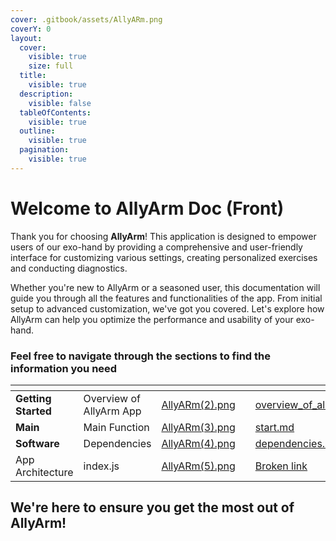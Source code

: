 ```yaml
---
cover: .gitbook/assets/AllyARm.png
coverY: 0
layout:
  cover:
    visible: true
    size: full
  title:
    visible: true
  description:
    visible: false
  tableOfContents:
    visible: true
  outline:
    visible: true
  pagination:
    visible: true
---
```


# Welcome to AllyArm Doc (Front)

Thank you for choosing **AllyArm**! This application is designed to empower users of our exo-hand by providing a comprehensive and user-friendly interface for customizing various settings, creating personalized exercises and conducting diagnostics.

Whether you're new to AllyArm or a seasoned user, this documentation will guide you through all the features and functionalities of the app. From initial setup to advanced customization, we've got you covered. Let's explore how AllyArm can help you optimize the performance and usability of your exo-hand.

### **Feel free to navigate through the sections to find the information you need**

<table data-view="cards"><thead><tr><th></th><th></th><th data-hidden data-card-cover data-type="files"></th><th data-hidden></th><th data-hidden data-card-target data-type="content-ref"></th></tr></thead><tbody><tr><td><strong>Getting Started</strong></td><td>Overview of AllyArm App</td><td><a href=".gitbook/assets/AllyARm(2).png">AllyARm(2).png</a></td><td></td><td><a href="getting-started/overview_of_allyarm.md">overview_of_allyarm.md</a></td></tr><tr><td><strong>Main</strong></td><td>Main Function</td><td><a href=".gitbook/assets/AllyARm(3).png">AllyARm(3).png</a></td><td></td><td><a href="main-function/start.md">start.md</a></td></tr><tr><td><strong>Software</strong></td><td>Dependencies</td><td><a href=".gitbook/assets/AllyARm(4).png">AllyARm(4).png</a></td><td></td><td><a href="software/dependencies.md">dependencies.md</a></td></tr><tr><td>App Architecture</td><td>index.js</td><td><a href=".gitbook/assets/AllyARm(5).png">AllyARm(5).png</a></td><td></td><td><a href="broken-reference">Broken link</a></td></tr></tbody></table>

## **We're here to ensure you get the most out of AllyArm!**
